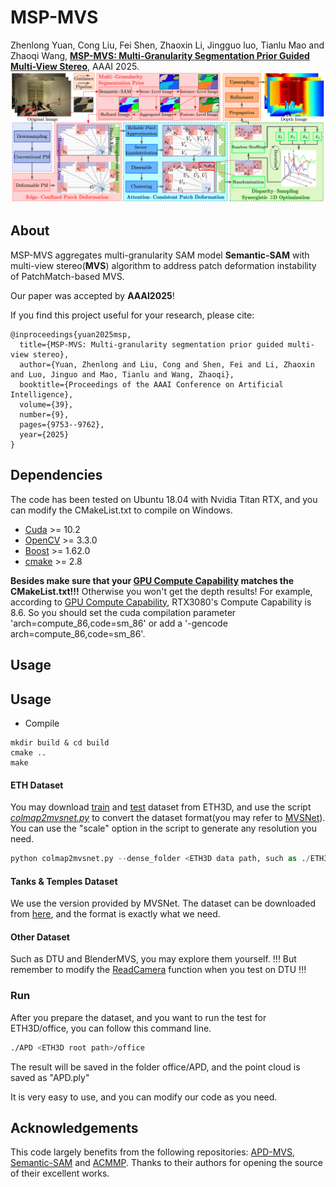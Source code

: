 # MSP-MVS

Zhenlong Yuan, Cong Liu, Fei Shen, Zhaoxin Li, Jingguo luo, Tianlu Mao and Zhaoqi Wang, [**MSP-MVS: Multi-Granularity Segmentation Prior Guided Multi-View Stereo**](https://arxiv.org/pdf/2407.19323), AAAI 2025.
![](images/MSP-MVS-pipeline.png)

## About
MSP-MVS aggregates multi-granularity SAM model **Semantic-SAM** with multi-view stereo(**MVS**) algorithm to address patch deformation instability of PatchMatch-based MVS.

Our paper was accepted by **AAAI2025**!

If you find this project useful for your research, please cite:  

```
@inproceedings{yuan2025msp,
  title={MSP-MVS: Multi-granularity segmentation prior guided multi-view stereo},
  author={Yuan, Zhenlong and Liu, Cong and Shen, Fei and Li, Zhaoxin and Luo, Jinguo and Mao, Tianlu and Wang, Zhaoqi},
  booktitle={Proceedings of the AAAI Conference on Artificial Intelligence},
  volume={39},
  number={9},
  pages={9753--9762},
  year={2025}
}
```
## Dependencies

The code has been tested on Ubuntu 18.04 with Nvidia Titan RTX, and you can modify the CMakeList.txt to compile on Windows.
* [Cuda](https://developer.nvidia.cn/zh-cn/cuda-toolkit) >= 10.2
* [OpenCV](https://opencv.org/) >= 3.3.0
* [Boost](https://www.boost.org/) >= 1.62.0
* [cmake](https://cmake.org/) >= 2.8

**Besides make sure that your [GPU Compute Capability](https://en.wikipedia.org/wiki/CUDA) matches the CMakeList.txt!!!** Otherwise you won't get the depth results! For example, according to [GPU Compute Capability](https://en.wikipedia.org/wiki/CUDA), RTX3080's Compute Capability is 8.6. So you should set the 
cuda compilation parameter 'arch=compute_86,code=sm_86' or add a '-gencode arch=compute_86,code=sm_86'.

## Usage
## Usage
- Compile
>
    mkdir build & cd build
    cmake ..
    make

#### ETH Dataset

You may download [train](https://www.eth3d.net/data/multi_view_training_dslr_undistorted.7z) and [test](https://www.eth3d.net/data/multi_view_test_dslr_undistorted.7z) dataset from ETH3D, and use the script [*colmap2mvsnet.py*](./colmap2mvsnet.py) to convert the dataset format(you may refer to [MVSNet](https://github.com/YoYo000/MVSNet#file-formats)). You can use the "scale" option in the script to generate any resolution you need.

```python
python colmap2mvsnet.py --dense_folder <ETH3D data path, such as ./ETH3D/office> --save_folder <The path to save> --scale_factor 2 # half resolution
```

#### Tanks & Temples Dataset

We use the version provided by MVSNet. The dataset can be downloaded from [here](https://drive.google.com/file/d/1YArOJaX9WVLJh4757uE8AEREYkgszrCo/view), and the format is exactly what we need.

#### Other Dataset

Such as DTU and BlenderMVS, you may explore them yourself. !!! But remember to modify the [ReadCamera](https://github.com/whoiszzj/APD-MVS/blob/d9f9731235f4db05712024213e32346b6a01f5d6/APD.cpp#L84) function when you test on DTU !!!

### Run

After you prepare the dataset, and you want to run the test for ETH3D/office, you can follow this command line.

```bash
./APD <ETH3D root path>/office
```

The result will be saved in the folder office/APD, and the point cloud is saved as  "APD.ply"

It is very easy to use, and you can modify our code as you need.

## Acknowledgements

This code largely benefits from the following repositories: [APD-MVS](https://github.com/whoiszzj/APD-MVS), [Semantic-SAM](https://github.com/UX-Decoder/Semantic-SAM) and [ACMMP](https://github.com/GhiXu/ACMMP.git). Thanks to their authors for opening the source of their excellent works.
